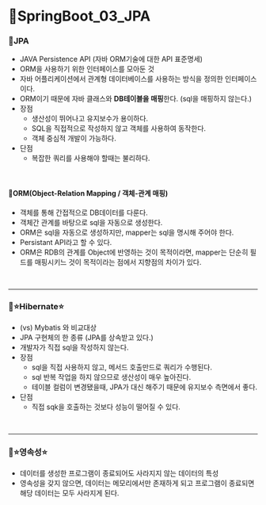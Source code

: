 # 📄SpringBoot_03_JPA

### 💬JPA

- JAVA Persistence API (자바 ORM기술에 대한 API 표준명세)
- ORM을 사용하기 위한 인터페이스를 모아둔 것
- 자바 어플리케이션에서 관계형 데이터베이스를 사용하는 방식을 정의한 인터페이스이다.
- ORM이기 때문에 자바 클래스와 **DB테이블을 매핑**한다. (sql을 매핑하지 않는다.)
- 장점
  - 생산성이 뛰어나고 유지보수가 용이하다.
  - SQL을 직접적으로 작성하지 않고 객체를 사용하여 동작한다.
  - 객체 중심적 개발이 가능하다.
- 단점
  - 복잡한 쿼리를 사용해야 할때는 불리하다.

<br>

#### 🌼ORM(Object-Relation Mapping / 객체-관계 매핑)

- 객체를 통해 간접적으로 DB데이터를 다룬다.
- 객체간 관계를 바탕으로 sql을 자동으로 생성한다.
- ORM은 sql을 자동으로 생성하지만, mapper는 sql을 명시해 주어야 한다.
- Persistant API라고 할 수 있다.
- ORM은 RDB의 관계를 Object에 반영하는 것이 목적이라면, mapper는 단순히 필드를 매핑시키느 것이 목적이라는 점에서 지향점의 차이가 있다.

<br>

---

### 💬⭐Hibernate⭐ 

- (vs) Mybatis 와 비교대상
- JPA 구현체의 한 종류 (JPA를 상속받고 있다.)
- 개발자가 직접 sql을 작성하지 않는다.
- 장점
  - sql을 직접 사용하지 않고, 메서드 호출만드로 쿼리가 수행된다.
  - sql 반복 작업을 하지 않으므로 생산성이 매우 높아진다.
  - 테이블 컬럼이 변경됐을때, JPA가 대신 해주기 때문에 유지보수 측면에서 좋다.
- 단점
  - 직접 sqk을 호출하는 것보다 성능이 떨어질 수 있다.

<br>

---

### 💬⭐영속성⭐

- 데이터를 생성한 프로그램이 종료되어도 사라지지 않는 데이터의 특성
- 영속성을 갖지 않으면, 데이터는 메모리에서만 존재하게 되고 프로그램이 종료되면 해당 데이터는 모두 사라지게 된다.

<br>

<Br>